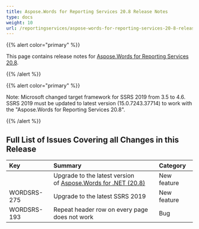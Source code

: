 ```yaml
---
title: Aspose.Words for Reporting Services 20.8 Release Notes
type: docs
weight: 10
url: /reportingservices/aspose-words-for-reporting-services-20-8-release-notes/
---
```


{{% alert color="primary" %}} 

This page contains release notes for [Aspose.Words for Reporting Services 20.8](https://downloads.aspose.com/words/reportingservices/new-releases/aspose.words-for-reporting-services-20.8-\(msi\)/).

{{% /alert %}} 

{{% alert color="primary" %}} 

Note: Microsoft changed target framework for SSRS 2019 from 3.5 to 4.6. SSRS 2019 must be updated to latest version (15.0.7243.37714) to work with the "Aspose.Words for Reporting Services 20.8".

{{% /alert %}}

## **Full List of Issues Covering all Changes in this Release**

|Key |Summary |Category |
| :- | :- | :- |
| |Upgrade to the latest version of [Aspose.Words for .NET (20.8)](https://docs.aspose.com/words/net/aspose-words-for-net-20-8-release-notes/)|New feature|
|WORDSRS-275|Upgrade to the latest SSRS 2019|New feature|
|WORDSRS-193|Repeat header row on every page does not work|Bug|
